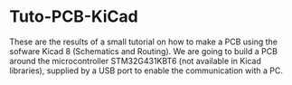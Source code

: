 # Tuto-PCB-KiCad

These are the results of a small tutorial on how to make a PCB using the sofware Kicad 8 (Schematics and Routing).
We are going to build a PCB around the microcontroller  STM32G431KBT6 (not available in Kicad libraries), supplied by a USB port to enable the communication with a PC.

